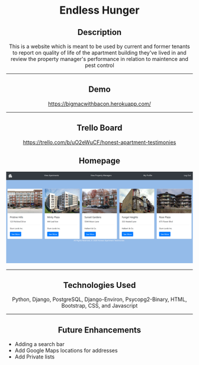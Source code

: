 <span style="text-align:center">

# Endless Hunger

## Description
This is a website which is meant to be used by current and former tenants to report on quality of life of the apartment building they've lived in and review the property manager's performance in relation to maintence and pest control

<hr/>

## Demo
https://bigmacwithbacon.herokuapp.com/

<hr/>

## Trello Board
https://trello.com/b/uO2eWuCF/honest-apartment-testimonies

## Homepage
![Screenshot of the homepage](images/front-page.png)
<hr/>

## Technologies Used
  
Python, Django, PostgreSQL, Django-Environ, Psycopg2-Binary, HTML, Bootstrap, CSS, and Javascript
  
<hr/>

## Future Enhancements
<span style="text-align:left;">

* Adding a search bar
* Add Google Maps locations for addresses
* Add Private lists
</span>